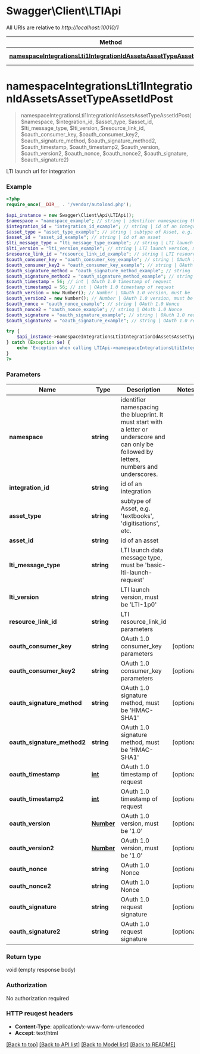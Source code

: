 # Swagger\Client\LTIApi

All URIs are relative to *http://localhost:10010/1*

Method | HTTP request | Description
------------- | ------------- | -------------
[**namespaceIntegrationsLti1IntegrationIdAssetsAssetTypeAssetIdPost**](LTIApi.md#namespaceIntegrationsLti1IntegrationIdAssetsAssetTypeAssetIdPost) | **POST** /{namespace}/integrations/lti1/{integrationId}/assets/{assetType}/{assetId} | 


# **namespaceIntegrationsLti1IntegrationIdAssetsAssetTypeAssetIdPost**
> namespaceIntegrationsLti1IntegrationIdAssetsAssetTypeAssetIdPost($namespace, $integration_id, $asset_type, $asset_id, $lti_message_type, $lti_version, $resource_link_id, $oauth_consumer_key, $oauth_consumer_key2, $oauth_signature_method, $oauth_signature_method2, $oauth_timestamp, $oauth_timestamp2, $oauth_version, $oauth_version2, $oauth_nonce, $oauth_nonce2, $oauth_signature, $oauth_signature2)



LTI launch url for integration

### Example 
```php
<?php
require_once(__DIR__ . '/vendor/autoload.php');

$api_instance = new Swagger\Client\Api\LTIApi();
$namespace = "namespace_example"; // string | identifier namespacing the blueprint. It must start with a letter or underscore and can only be followed by letters, numbers and underscores.
$integration_id = "integration_id_example"; // string | id of an integration
$asset_type = "asset_type_example"; // string | subtype of Asset, e.g. 'textbooks', 'digitisations', etc.
$asset_id = "asset_id_example"; // string | id of an asset
$lti_message_type = "lti_message_type_example"; // string | LTI launch data message type, must be 'basic-lti-launch-request'
$lti_version = "lti_version_example"; // string | LTI launch version, must be 'LTI-1p0'
$resource_link_id = "resource_link_id_example"; // string | LTI resource_link_id parameters
$oauth_consumer_key = "oauth_consumer_key_example"; // string | OAuth 1.0 consumer_key parameters
$oauth_consumer_key2 = "oauth_consumer_key_example"; // string | OAuth 1.0 consumer_key parameters
$oauth_signature_method = "oauth_signature_method_example"; // string | OAuth 1.0 signature method, must be 'HMAC-SHA1'
$oauth_signature_method2 = "oauth_signature_method_example"; // string | OAuth 1.0 signature method, must be 'HMAC-SHA1'
$oauth_timestamp = 56; // int | OAuth 1.0 timestamp of request
$oauth_timestamp2 = 56; // int | OAuth 1.0 timestamp of request
$oauth_version = new Number(); // Number | OAuth 1.0 version, must be '1.0'
$oauth_version2 = new Number(); // Number | OAuth 1.0 version, must be '1.0'
$oauth_nonce = "oauth_nonce_example"; // string | OAuth 1.0 Nonce
$oauth_nonce2 = "oauth_nonce_example"; // string | OAuth 1.0 Nonce
$oauth_signature = "oauth_signature_example"; // string | OAuth 1.0 request signature
$oauth_signature2 = "oauth_signature_example"; // string | OAuth 1.0 request signature

try { 
    $api_instance->namespaceIntegrationsLti1IntegrationIdAssetsAssetTypeAssetIdPost($namespace, $integration_id, $asset_type, $asset_id, $lti_message_type, $lti_version, $resource_link_id, $oauth_consumer_key, $oauth_consumer_key2, $oauth_signature_method, $oauth_signature_method2, $oauth_timestamp, $oauth_timestamp2, $oauth_version, $oauth_version2, $oauth_nonce, $oauth_nonce2, $oauth_signature, $oauth_signature2);
} catch (Exception $e) {
    echo 'Exception when calling LTIApi->namespaceIntegrationsLti1IntegrationIdAssetsAssetTypeAssetIdPost: ', $e->getMessage(), "\n";
}
?>
```

### Parameters

Name | Type | Description  | Notes
------------- | ------------- | ------------- | -------------
 **namespace** | **string**| identifier namespacing the blueprint. It must start with a letter or underscore and can only be followed by letters, numbers and underscores. | 
 **integration_id** | **string**| id of an integration | 
 **asset_type** | **string**| subtype of Asset, e.g. &#39;textbooks&#39;, &#39;digitisations&#39;, etc. | 
 **asset_id** | **string**| id of an asset | 
 **lti_message_type** | **string**| LTI launch data message type, must be &#39;basic-lti-launch-request&#39; | 
 **lti_version** | **string**| LTI launch version, must be &#39;LTI-1p0&#39; | 
 **resource_link_id** | **string**| LTI resource_link_id parameters | 
 **oauth_consumer_key** | **string**| OAuth 1.0 consumer_key parameters | [optional] 
 **oauth_consumer_key2** | **string**| OAuth 1.0 consumer_key parameters | [optional] 
 **oauth_signature_method** | **string**| OAuth 1.0 signature method, must be &#39;HMAC-SHA1&#39; | [optional] 
 **oauth_signature_method2** | **string**| OAuth 1.0 signature method, must be &#39;HMAC-SHA1&#39; | [optional] 
 **oauth_timestamp** | [**int**](.md)| OAuth 1.0 timestamp of request | [optional] 
 **oauth_timestamp2** | [**int**](.md)| OAuth 1.0 timestamp of request | [optional] 
 **oauth_version** | [**Number**](.md)| OAuth 1.0 version, must be &#39;1.0&#39; | [optional] 
 **oauth_version2** | [**Number**](.md)| OAuth 1.0 version, must be &#39;1.0&#39; | [optional] 
 **oauth_nonce** | **string**| OAuth 1.0 Nonce | [optional] 
 **oauth_nonce2** | **string**| OAuth 1.0 Nonce | [optional] 
 **oauth_signature** | **string**| OAuth 1.0 request signature | [optional] 
 **oauth_signature2** | **string**| OAuth 1.0 request signature | [optional] 

### Return type

void (empty response body)

### Authorization

No authorization required

### HTTP reuqest headers

 - **Content-Type**: application/x-www-form-urlencoded
 - **Accept**: text/html

[[Back to top]](#) [[Back to API list]](../README.md#documentation-for-api-endpoints) [[Back to Model list]](../README.md#documentation-for-models) [[Back to README]](../README.md)

